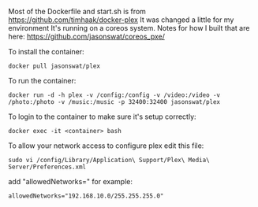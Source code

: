 Most of the Dockerfile and start.sh is from https://github.com/timhaak/docker-plex
It was changed a little for my environment
It's running on a coreos system. Notes for how I built that are here:
https://github.com/jasonswat/coreos_pxe/ 

To install the container:

    docker pull jasonswat/plex

To run the container:

    docker run -d -h plex -v /config:/config -v /video:/video -v /photo:/photo -v /music:/music -p 32400:32400 jasonswat/plex

To login to the container to make sure it's setup correctly:

    docker exec -it <container> bash

To allow your network access to configure plex edit this file:

    sudo vi /config/Library/Application\ Support/Plex\ Media\ Server/Preferences.xml

add "allowedNetworks=" for example:

    allowedNetworks="192.168.10.0/255.255.255.0"
